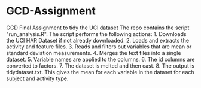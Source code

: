 # GCD-Assignment
GCD Final Assignment to tidy the UCI dataset
The repo contains the script "run_analysis.R".  The script performs the following actions:
    1.  Downloads the UCI HAR Dataset if not already downloaded.
    2.  Loads and extracts the activity and feature files.
    3.  Reads and filters out variables that are mean or standard deviation measurements.
    4.  Merges the text files into a single dataset.
    5.  Variable names are applied to the columns.
    6.  The id columns are converted to factors.
    7.  The dataset is melted and then cast.
    8.  The output is tidydataset.txt.  This gives the mean for each variable in the dataset for each subject and activity type.
